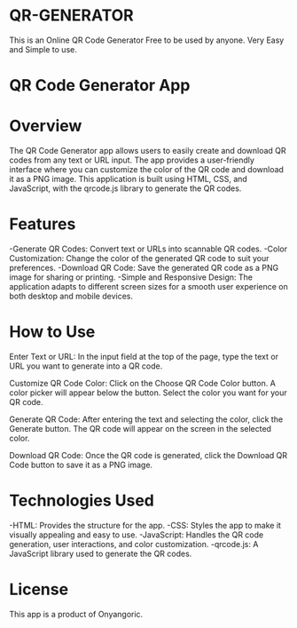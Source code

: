 # QR-GENERATOR
This is an Online QR Code Generator Free to be used by anyone. Very Easy and Simple to use.

# QR Code Generator App

# Overview
The QR Code Generator app allows users to easily create and download QR codes from any text or URL input. The app provides a user-friendly interface where you can customize the color of the QR code and download it as a PNG image. This application is built using HTML, CSS, and JavaScript, with the qrcode.js library to generate the QR codes.

# Features
 -Generate QR Codes: Convert text or URLs into scannable QR codes.
 -Color Customization: Change the color of the generated QR code to suit your preferences.
 -Download QR Code: Save the generated QR code as a PNG image for sharing or printing.
 -Simple and Responsive Design: The application adapts to different screen sizes for a smooth user experience on both desktop and mobile devices.

# How to Use
Enter Text or URL:
In the input field at the top of the page, type the text or URL you want to generate into a QR code.

Customize QR Code Color:
Click on the Choose QR Code Color button.
A color picker will appear below the button. Select the color you want for your QR code.

Generate QR Code:
After entering the text and selecting the color, click the Generate button.
The QR code will appear on the screen in the selected color.

Download QR Code:
Once the QR code is generated, click the Download QR Code button to save it as a PNG image.

# Technologies Used
 -HTML: Provides the structure for the app.
 -CSS: Styles the app to make it visually appealing and easy to use.
 -JavaScript: Handles the QR code generation, user interactions, and color customization.
 -qrcode.js: A JavaScript library used to generate the QR codes.
 
# License
This app is a product of Onyangoric.
